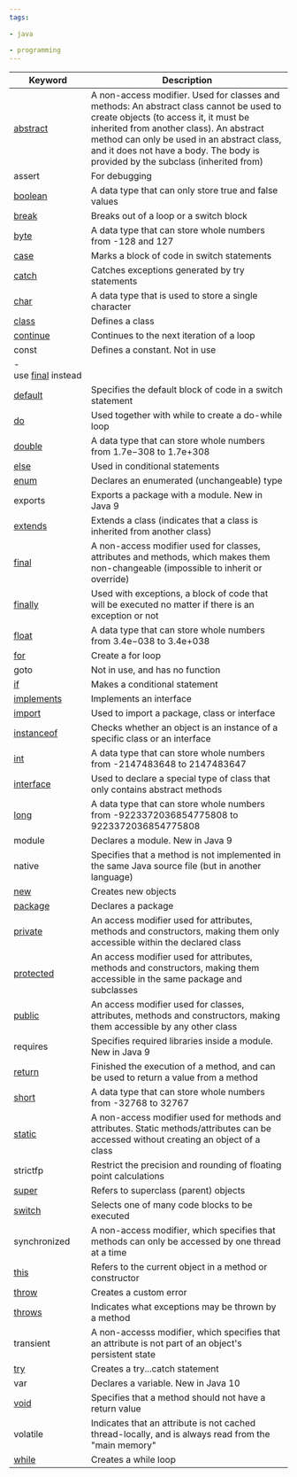 ```yaml
---
tags:
  
- java
  
- programming
---
```

|Keyword|Description|
|---|---|
|[abstract](https://www.w3schools.com/java/ref_keyword_abstract.asp)|A non-access modifier. Used for classes and methods: An abstract class cannot be used to create objects (to access it, it must be inherited from another class). An abstract method can only be used in an abstract class, and it does not have a body. The body is provided by the subclass (inherited from)|
|assert|For debugging|
|[boolean](https://www.w3schools.com/java/ref_keyword_boolean.asp)|A data type that can only store true and false values|
|[break](https://www.w3schools.com/java/ref_keyword_break.asp)|Breaks out of a loop or a switch block|
|[byte](https://www.w3schools.com/java/ref_keyword_byte.asp)|A data type that can store whole numbers from -128 and 127|
|[case](https://www.w3schools.com/java/ref_keyword_case.asp)|Marks a block of code in switch statements|
|[catch](https://www.w3schools.com/java/ref_keyword_catch.asp)|Catches exceptions generated by try statements|
|[char](https://www.w3schools.com/java/ref_keyword_char.asp)|A data type that is used to store a single character|
|[class](https://www.w3schools.com/java/ref_keyword_class.asp)|Defines a class|
|[continue](https://www.w3schools.com/java/ref_keyword_break.asp)|Continues to the next iteration of a loop|
|const|Defines a constant. Not in use 
- use [final](https://www.w3schools.com/java/ref_keyword_final.asp) instead|
|[default](https://www.w3schools.com/java/ref_keyword_default.asp)|Specifies the default block of code in a switch statement|
|[do](https://www.w3schools.com/java/ref_keyword_do.asp)|Used together with while to create a do-while loop|
|[double](https://www.w3schools.com/java/ref_keyword_double.asp)|A data type that can store whole numbers from 1.7e−308 to 1.7e+308|
|[else](https://www.w3schools.com/java/ref_keyword_else.asp)|Used in conditional statements|
|[enum](https://www.w3schools.com/java/ref_keyword_enum.asp)|Declares an enumerated (unchangeable) type|
|exports|Exports a package with a module. New in Java 9|
|[extends](https://www.w3schools.com/java/ref_keyword_extends.asp)|Extends a class (indicates that a class is inherited from another class)|
|[final](https://www.w3schools.com/java/ref_keyword_final.asp)|A non-access modifier used for classes, attributes and methods, which makes them non-changeable (impossible to inherit or override)|
|[finally](https://www.w3schools.com/java/ref_keyword_finally.asp)|Used with exceptions, a block of code that will be executed no matter if there is an exception or not|
|[float](https://www.w3schools.com/java/ref_keyword_float.asp)|A data type that can store whole numbers from 3.4e−038 to 3.4e+038|
|[for](https://www.w3schools.com/java/ref_keyword_for.asp)|Create a for loop|
|goto|Not in use, and has no function|
|[if](https://www.w3schools.com/java/ref_keyword_if.asp)|Makes a conditional statement|
|[implements](https://www.w3schools.com/java/ref_keyword_implements.asp)|Implements an interface|
|[import](https://www.w3schools.com/java/ref_keyword_import.asp)|Used to import a package, class or interface|
|[instanceof](https://www.w3schools.com/java/ref_keyword_instanceof.asp)|Checks whether an object is an instance of a specific class or an interface|
|[int](https://www.w3schools.com/java/ref_keyword_int.asp)|A data type that can store whole numbers from -2147483648 to 2147483647|
|[interface](https://www.w3schools.com/java/ref_keyword_interface.asp)|Used to declare a special type of class that only contains abstract methods|
|[long](https://www.w3schools.com/java/ref_keyword_long.asp)|A data type that can store whole numbers from -9223372036854775808 to 9223372036854775808|
|module|Declares a module. New in Java 9|
|native|Specifies that a method is not implemented in the same Java source file (but in another language)|
|[new](https://www.w3schools.com/java/ref_keyword_new.asp)|Creates new objects|
|[package](https://www.w3schools.com/java/ref_keyword_package.asp)|Declares a package|
|[private](https://www.w3schools.com/java/ref_keyword_private.asp)|An access modifier used for attributes, methods and constructors, making them only accessible within the declared class|
|[protected](https://www.w3schools.com/java/ref_keyword_protected.asp)|An access modifier used for attributes, methods and constructors, making them accessible in the same package and subclasses|
|[public](https://www.w3schools.com/java/ref_keyword_public.asp)|An access modifier used for classes, attributes, methods and constructors, making them accessible by any other class|
|requires|Specifies required libraries inside a module. New in Java 9|
|[return](https://www.w3schools.com/java/ref_keyword_return.asp)|Finished the execution of a method, and can be used to return a value from a method|
|[short](https://www.w3schools.com/java/ref_keyword_short.asp)|A data type that can store whole numbers from -32768 to 32767|
|[static](https://www.w3schools.com/java/ref_keyword_static.asp)|A non-access modifier used for methods and attributes. Static methods/attributes can be accessed without creating an object of a class|
|strictfp|Restrict the precision and rounding of floating point calculations|
|[super](https://www.w3schools.com/java/ref_keyword_super.asp)|Refers to superclass (parent) objects|
|[switch](https://www.w3schools.com/java/ref_keyword_switch.asp)|Selects one of many code blocks to be executed|
|synchronized|A non-access modifier, which specifies that methods can only be accessed by one thread at a time|
|[this](https://www.w3schools.com/java/ref_keyword_this.asp)|Refers to the current object in a method or constructor|
|[throw](https://www.w3schools.com/java/ref_keyword_throw.asp)|Creates a custom error|
|[throws](https://www.w3schools.com/java/ref_keyword_throws.asp)|Indicates what exceptions may be thrown by a method|
|transient|A non-accesss modifier, which specifies that an attribute is not part of an object's persistent state|
|[try](https://www.w3schools.com/java/ref_keyword_try.asp)|Creates a try...catch statement|
|var|Declares a variable. New in Java 10|
|[void](https://www.w3schools.com/java/ref_keyword_void.asp)|Specifies that a method should not have a return value|
|volatile|Indicates that an attribute is not cached thread-locally, and is always read from the "main memory"|
|[while](https://www.w3schools.com/java/ref_keyword_while.asp)|Creates a while loop|


